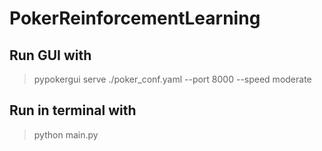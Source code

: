 # PokerReinforcementLearning

## Run GUI with 
> pypokergui serve ./poker_conf.yaml --port 8000 --speed moderate

## Run in terminal with 
> python main.py
